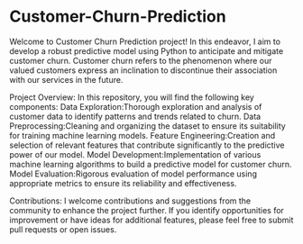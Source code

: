 # Customer-Churn-Prediction
Welcome to Customer Churn Prediction project! In this endeavor, I aim to develop a robust predictive model using Python to anticipate and mitigate customer churn. Customer churn refers to the phenomenon where our valued customers express an inclination to discontinue their association with our services in the future.

Project Overview:
In this repository, you will find the following key components:
Data Exploration:Thorough exploration and analysis of customer data to identify patterns and trends related to churn.
Data Preprocessing:Cleaning and organizing the dataset to ensure its suitability for training machine learning models.
Feature Engineering:Creation and selection of relevant features that contribute significantly to the predictive power of our model.
Model Development:Implementation of various machine learning algorithms to build a predictive model for customer churn.
Model Evaluation:Rigorous evaluation of model performance using appropriate metrics to ensure its reliability and effectiveness.

Contributions:
I welcome contributions and suggestions from the community to enhance the project further. If you identify opportunities for improvement or have ideas for additional features, please feel free to submit pull requests or open issues.
